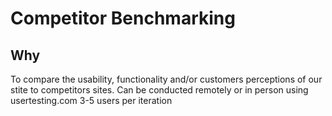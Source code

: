 # Competitor Benchmarking

## Why
To compare the usability, functionality and/or customers perceptions of our stite to competitors sites.
Can be conducted remotely or in person using usertesting.com
3-5 users per iteration
